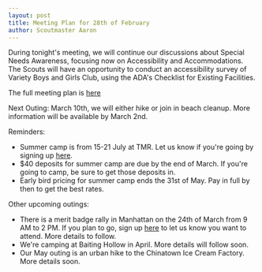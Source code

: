 ```yaml
---
layout: post
title: Meeting Plan for 28th of February
author: Scoutmaster Aaron
---
```

During tonight's meeting, we will continue our discussions about Special Needs Awareness, focusing now on Accessibility and Accommodations. The Scouts will have an opportunity to conduct an accessibility survey of Variety Boys and Girls Club, using the ADA's Checklist for Existing Facilities.

The full meeting plan is [here](https://docs.google.com/document/d/1zyR7ofE1URlK_4YO0-By6C_qgL3H8PwsOW_f3sOWRko/edit?usp=sharing)

Next Outing: March 10th, we will either hike or join in beach cleanup. More information will be available by March 2nd.

Reminders:

* Summer camp is from 15-21 July at TMR. Let us know if you're going by signing up [here](http://www.signupgenius.com/go/30e094caca928a5fe3-summer).
* $40 deposits for summer camp are due by the end of March. If you're going to camp, be sure to get those deposits in.
* Early bird pricing for summer camp ends the 31st of May. Pay in full by then to get the best rates.

Other upcoming outings:

* There is a merit badge rally in Manhattan on the 24th of March from 9 AM to 2 PM. If you plan to go, sign up [here](http://www.signupgenius.com/go/30e094caca928a5fe3-bigapple) to let us know you want to attend. More details to follow.
* We're camping at Baiting Hollow in April. More details will follow soon.
* Our May outing is an urban hike to the Chinatown Ice Cream Factory. More details soon.
